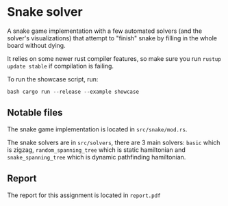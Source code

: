 # Snake solver

A snake game implementation with a few automated solvers (and the solver's visualizations) that attempt to "finish" snake by filling in the whole board without dying.

It relies on some newer rust compiler features, so make sure you run `rustup update stable` if compilation is failing.

To run the showcase script, run:

`bash cargo run --release --example showcase`

## Notable files

The snake game implementation is located in `src/snake/mod.rs`.

The snake solvers are in `src/solvers`, there are 3 main solvers: `basic` which is zigzag, `random_spanning_tree` which is static hamiltonian and `snake_spanning_tree` which is dynamic pathfinding hamiltonian.

## Report

The report for this assignment is located in `report.pdf`

